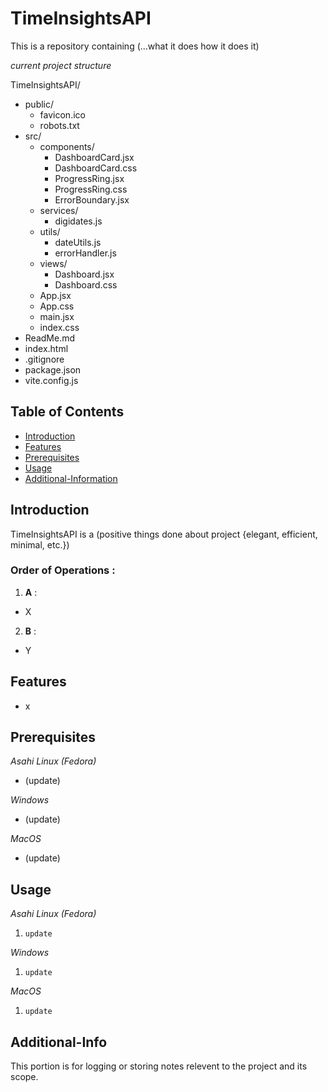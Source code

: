 # TimeInsightsAPI

This is a repository containing (...what it does how it does it)

_current project structure_  

TimeInsightsAPI/
 - public/
    - favicon.ico
    - robots.txt
 - src/
    - components/
        - DashboardCard.jsx
        - DashboardCard.css
        - ProgressRing.jsx
        - ProgressRing.css
        - ErrorBoundary.jsx
    - services/
        - digidates.js
    - utils/
        - dateUtils.js
        - errorHandler.js
    - views/
        - Dashboard.jsx
        - Dashboard.css
    - App.jsx
    - App.css
    - main.jsx
    - index.css
 - ReadMe.md
 - index.html
 - .gitignore
 - package.json
 - vite.config.js

## Table of Contents
- [Introduction](#introduction)
- [Features](#features)
- [Prerequisites](#prerequisites)
- [Usage](#usage)
- [Additional-Information](#Additional-Info)

## Introduction

TimeInsightsAPI is a (positive things done about project {elegant, efficient, minimal, etc.})

### Order of Operations :  

1. **A** : 
- X

2. **B** : 
- Y

## Features

- x

## Prerequisites

_Asahi Linux (Fedora)_
- (update)

_Windows_
- (update)

_MacOS_
- (update)

## Usage 

_Asahi Linux (Fedora)_
1. `update`

_Windows_
1. `update`

_MacOS_
1. `update`

## Additional-Info

This portion is for logging or storing notes relevent to the project and its scope.
